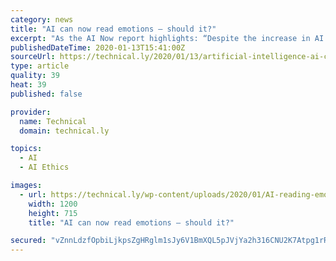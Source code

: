 ```yaml
---
category: news
title: "AI can now read emotions — should it?"
excerpt: "As the AI Now report highlights: “Despite the increase in AI ethics content … ethical principles and statements rarely focus on how AI ethics can be implemented and whether they’re effective.” It notes that such AI ethics statements largely ignore questions of how, where, and who will put such guidelines into operation. In reality ..."
publishedDateTime: 2020-01-13T15:41:00Z
sourceUrl: https://technical.ly/2020/01/13/artificial-intelligence-ai-can-now-read-emotions-should-it-ethics-machine-learning-hiring/
type: article
quality: 39
heat: 39
published: false

provider:
  name: Technical
  domain: technical.ly

topics:
  - AI
  - AI Ethics

images:
  - url: https://technical.ly/wp-content/uploads/2020/01/AI-reading-emotions-Flickr-Conversation.jpg
    width: 1200
    height: 715
    title: "AI can now read emotions — should it?"

secured: "vZnnLdzfOpbiLjkpsZgHRglm1sJy6V1BmXQL5pJVjYa2h316CNU2K7Atpg1rRTMjHCXslSaq2Ixlpn58eVRL+zcTtQtgBQ5O/sx2vfL7AZuhBap1itjC0qZRgdoAvvTNrd+BSAw+aueZSUkEJIECTC7EzyyyGhuiD7nVraWrxoFEWhjedfvXIvi7R8qbabKMcHMSTFlQwlgrFFHMbZAlGdcxXQJMbU3ZDyklUQM4KvDavLo/Ar3Im7rX8Jl8fztaJ6EAUXQFZJov7eV9K0+JkpKpGBmkCpZuBoUul0GrAVg=;UjbxG4LKk8DGMfD/cbjDDw=="
---
```



